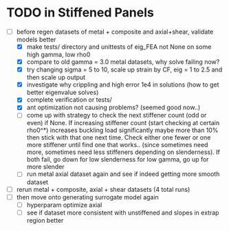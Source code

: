 # TODO in Stiffened Panels

- [ ] before regen datasets of metal + composite and axial+shear, validate models better
    - [x] make tests/ directory and unittests of eig_FEA not None on some high gamma, low rho0
    - [x] compare to old gamma = 3.0 metal datasets, why solve failing now?
    - [x] try changing sigma = 5 to 10, scale up strain by CF, eig = 1 to 2.5 and then scale up output
    - [x] investigate why crippling and high error 1e4 in solutions (how to get better eigenvalue solves)
    - [x] complete verification or tests/
    - [x] ant optimization not causing problems? (seemed good now..)
    - [ ] come up with strategy to check the next stiffener count (odd or even) if None. If increasing stiffener count (start checking at certain rho0^*) increases buckling load significantly maybe more than 10% then stick with that one next time. Check either one fewer or one more stiffener until find one that works.. (since sometimes need more, sometimes need less stiffeners depending on slenderness). If both fail, go down for low slenderness for low gamma, go up for more slender 
    - [ ] run metal axial dataset again and see if indeed getting more smooth dataset
- [ ] rerun metal + composite, axial + shear datasets (4 total runs)
- [ ] then move onto generating surrogate model again
    - [ ] hyperparam optimize axial
    - [ ] see if dataset more consistent with unstiffened and slopes in extrap region better